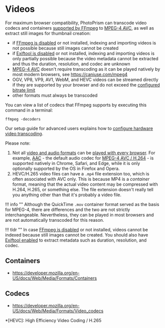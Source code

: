 # Videos #

For maximum browser compatibility, PhotoPrism can transcode video codecs and containers [supported by FFmpeg](https://www.ffmpeg.org/documentation.html) to [MPEG-4 AVC](https://en.wikipedia.org/wiki/MPEG-4), as well as extract still images for thumbnail creation:

- if [FFmpeg is disabled](../../getting-started/config-options.md#feature-flags) or not installed, indexing and importing videos is not possible because still images cannot be created
- if [Exiftool is disabled](../../getting-started/config-options.md#feature-flags) or not installed, indexing and importing videos is only partially possible because the video metadata cannot be extracted and thus the duration, resolution, and codec are unknown
- [MPEG-4 AVC](https://en.wikipedia.org/wiki/MPEG-4) doesn't require transcoding as it can be played natively by most modern browsers, see https://caniuse.com/mpeg4
- OGV, VP8, VP9, AV1, WebM, and HEVC videos can be streamed directly if they are supported by your browser and do not exceed the [configured bitrate limit](../../getting-started/advanced/transcoding.md#bitrate-limiting)
- other formats must always be transcoded

You can view a list of codecs that FFmpeg supports by executing this command in a terminal:

```
ffmpeg -decoders
```

Our setup guide for advanced users explains how to [configure hardware video transcoding](../../getting-started/advanced/transcoding.md).

Please note:

1. Not all [video and audio formats](https://caniuse.com/?search=video%20format) can be [played with every browser](../../getting-started/troubleshooting/browsers.md). For example, [AAC](https://caniuse.com/aac "Advanced Audio Coding") - the default audio codec for [MPEG-4 AVC / H.264](https://caniuse.com/avc "Advanced Video Coding") - is supported natively in Chrome, Safari, and Edge, while it is only optionally supported by the OS in Firefox and Opera.
2. HEVC/H.265 video files can have a `.mp4` file extension too, which is often associated with AVC only. This is because MP4 is a *container* format, meaning that the actual video content may be compressed with H.264, H.265, or something else. The file extension doesn't really tell you anything other than that it's probably a video file.

!!! info ""
    Although the QuickTime `.mov` container format served as the basis for MPEG-4, there are differences and the two are not strictly interchangeable. Nevertheless, they can be played in most browsers and are not automatically transcoded for this reason.

!!! tldr ""
    In case [FFmpeg is disabled](../../user-guide/settings/advanced.md#disable-ffmpeg) or not installed, videos cannot be indexed because still images cannot be created.
    You should also have [Exiftool enabled](../../getting-started/config-options.md#feature-flags) to extract metadata such as duration, resolution, and codec.   

## Containers ##

- https://developer.mozilla.org/en-US/docs/Web/Media/Formats/Containers

## Codecs ##

- https://developer.mozilla.org/en-US/docs/Web/Media/Formats/Video_codecs

*[HEVC]: High Efficiency Video Coding / H.265